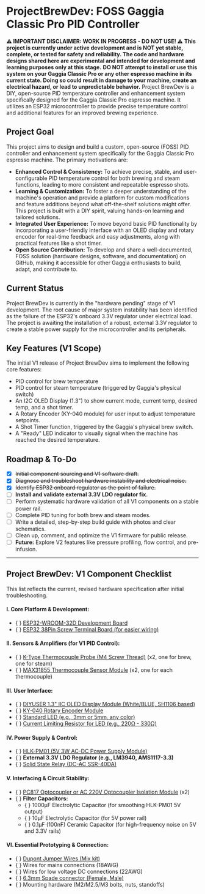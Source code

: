 # ProjectBrewDev: FOSS Gaggia Classic Pro PID Controller

**⚠️ IMPORTANT DISCLAIMER: WORK IN PROGRESS - DO NOT USE! ⚠️** **This project is currently under active development and is NOT yet stable, complete, or tested for safety and reliability. The code and hardware designs shared here are experimental and intended for development and learning purposes only at this stage.** **DO NOT attempt to install or use this system on your Gaggia Classic Pro or any other espresso machine in its current state. Doing so could result in damage to your machine, create an electrical hazard, or lead to unpredictable behavior.** Project BrewDev is a DIY, open-source PID temperature controller and enhancement system specifically designed for the Gaggia Classic Pro espresso machine. It utilizes an ESP32 microcontroller to provide precise temperature control and additional features for an improved brewing experience.

## Project Goal
This project aims to design and build a custom, open-source (FOSS) PID controller and enhancement system specifically for the Gaggia Classic Pro espresso machine. The primary motivations are:

* **Enhanced Control & Consistency:** To achieve precise, stable, and user-configurable PID temperature control for both brewing and steam functions, leading to more consistent and repeatable espresso shots.
* **Learning & Customization:** To foster a deeper understanding of the machine's operation and provide a platform for custom modifications and feature additions beyond what off-the-shelf solutions might offer. This project is built with a DIY spirit, valuing hands-on learning and tailored solutions.
* **Integrated User Experience:** To move beyond basic PID functionality by incorporating a user-friendly interface with an OLED display and rotary encoder for real-time feedback and easy adjustments, along with practical features like a shot timer.
* **Open Source Contribution:** To develop and share a well-documented, FOSS solution (hardware designs, software, and documentation) on GitHub, making it accessible for other Gaggia enthusiasts to build, adapt, and contribute to.

## Current Status
Project BrewDev is currently in the "hardware pending" stage of V1 development. The root cause of major system instability has been identified as the failure of the ESP32's onboard 3.3V regulator under electrical load. The project is awaiting the installation of a robust, external 3.3V regulator to create a stable power supply for the microcontroller and its peripherals.

## Key Features (V1 Scope)
The initial V1 release of Project BrewDev aims to implement the following core features:

* PID control for brew temperature
* PID control for steam temperature (triggered by Gaggia's physical switch)
* An I2C OLED Display (1.3") to show current mode, current temp, desired temp, and a shot timer.
* A Rotary Encoder (KY-040 module) for user input to adjust temperature setpoints.
* A Shot Timer function, triggered by the Gaggia's physical brew switch.
* A "Ready" LED indicator to visually signal when the machine has reached the desired temperature.

## Roadmap & To-Do
- [x] ~~Initial component sourcing and V1 software draft.~~
- [x] ~~Diagnose and troubleshoot hardware instability and electrical noise.~~
- [x] ~~Identify ESP32 onboard regulator as the point of failure.~~
- [ ] **Install and validate external 3.3V LDO regulator fix.**
- [ ] Perform systematic hardware validation of all V1 components on a stable power rail.
- [ ] Complete PID tuning for both brew and steam modes.
- [ ] Write a detailed, step-by-step build guide with photos and clear schematics.
- [ ] Clean up, comment, and optimize the V1 firmware for public release.
- [ ] **Future:** Explore V2 features like pressure profiling, flow control, and pre-infusion.

---
## Project BrewDev: V1 Component Checklist
This list reflects the current, revised hardware specification after initial troubleshooting.

#### I. Core Platform & Development:
- { } [ESP32-WROOM-32D Development Board](https://www.aliexpress.com/item/1005006456519790.html)
- { } [ESP32 38Pin Screw Terminal Board (for easier wiring)](https://www.aliexpress.com/item/1005006026098254.html)

#### II. Sensors & Amplifiers (for V1 PID Control):
- { } [K-Type Thermocouple Probe (M4 Screw Thread)](https://www.aliexpress.com/item/1005005496786289.html) (x2, one for brew, one for steam)
- { } [MAX31855 Thermocouple Sensor Module](https://www.aliexpress.com/item/1902975189.html) (x2, one for each thermocouple)

#### III. User Interface:
- { } [DIYUSER 1.3" IIC OLED Display Module (White/BLUE, SH1106 based)](https://www.aliexpress.com/item/1005007451015054.html)
- { } [KY-040 Rotary Encoder Module](https://www.aliexpress.com/item/1005006551162496.html)
- { } [Standard LED (e.g., 3mm or 5mm, any color)](https://www.aliexpress.com/item/1005007591932915.html)
- { } [Current Limiting Resistor for LED (e.g., 220Ω - 330Ω)](https://www.aliexpress.com/item/1005006209050774.html)

#### IV. Power Supply & Control:
- { } [HLK-PM01 (5V 3W AC-DC Power Supply Module)](https://www.aliexpress.com/item/1005006072424191.html)
- { } **External 3.3V LDO Regulator (e.g., LM3940, AMS1117-3.3)**
- { } [Solid State Relay (DC-AC SSR-40DA)](https://www.aliexpress.com/item/1005005837105164.html)

#### V. Interfacing & Circuit Stability:
- { } [PC817 Optocoupler or AC 220V Optocoupler Isolation Module](https://www.aliexpress.com/item/1005007458865867.html) (x2)
- { } **Filter Capacitors:**
    - { } 1000µF Electrolytic Capacitor (for smoothing HLK-PM01 5V output)
    - { } 10µF Electrolytic Capacitor (for 5V power rail)
    - { } 0.1µF (100nF) Ceramic Capacitor (for high-frequency noise on 5V and 3.3V rails)

#### VI. Essential Prototyping & Connection:
- { } [Dupont Jumper Wires (Mix kit)](https://www.aliexpress.com/item/1005003252824475.html)
- { } Wires for mains connections (18AWG)
- { } Wires for low voltage DC connections (22AWG)
- { } [6.3mm Spade connector (Female, Male)](https://www.aliexpress.com/item/1005002765359666.html)
- { } Mounting hardware (M2/M2.5/M3 bolts, nuts, standoffs)
